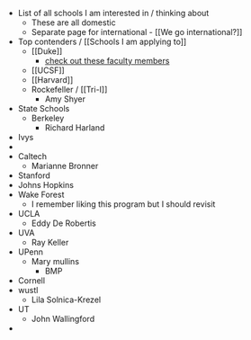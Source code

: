 - List of all schools I am interested in / thinking about
	- These are all domestic
	- Separate page for international - [[We go international?]]
- Top contenders / [[Schools I am applying to]]
	- [[Duke]]
		- [check out these faculty members](https://sites.duke.edu/dukeregenerationcenter/affiliated-faculty/)
	- [[UCSF]]
	- [[Harvard]]
	- Rockefeller / [[Tri-I]]
		- Amy Shyer
- State Schools
	- Berkeley
		- Richard Harland
- Ivys
-
- Caltech
	- Marianne Bronner
- Stanford
- Johns Hopkins
- Wake Forest
	- I remember liking this program but I should revisit
- UCLA
	- Eddy De Robertis
- UVA
	- Ray Keller
- UPenn
	- Mary mullins
		- BMP
- Cornell
- wustl
	- Lila Solnica-Krezel
- UT
	- John Wallingford
-
